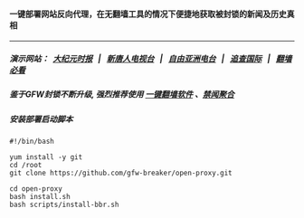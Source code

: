 #### 一键部署网站反向代理，在无翻墙工具的情况下便捷地获取被封锁的新闻及历史真相

---

##### 演示网站：&nbsp; [大纪元时报](http://78.141.225.112:10080/gb/) &nbsp; | &nbsp; [新唐人电视台](http://78.141.225.112:8808/gb/) &nbsp; | &nbsp; [自由亚洲电台](http://78.141.225.112:9800/mandarin/) &nbsp; | &nbsp; [追查国际](http://78.141.225.112:10010/) &nbsp; | &nbsp; [翻墙必看](http://78.141.225.112:10000/videos/)

##### 鉴于GFW封锁不断升级, 强烈推荐使用 [一键翻墙软件](https://github.com/gfw-breaker/nogfw/blob/master/README.md) 、[禁闻聚合](https://github.com/gfw-breaker/banned-news3/blob/master/README.md) 

##### 安装部署启动脚本
```
#!/bin/bash

yum install -y git
cd /root
git clone https://github.com/gfw-breaker/open-proxy.git

cd open-proxy
bash install.sh
bash scripts/install-bbr.sh

```

